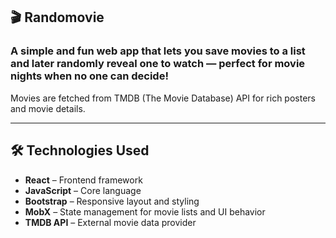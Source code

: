 ## 🎬 Randomovie
### A simple and fun web app that lets you save movies to a list and later randomly reveal one to watch — perfect for movie nights when no one can decide!
Movies are fetched from TMDB (The Movie Database) API for rich posters and movie details.
___
## 🛠️ Technologies Used
- **React** – Frontend framework
- **JavaScript** – Core language
- **Bootstrap** – Responsive layout and styling
- **MobX** – State management for movie lists and UI behavior
- **TMDB API** – External movie data provider